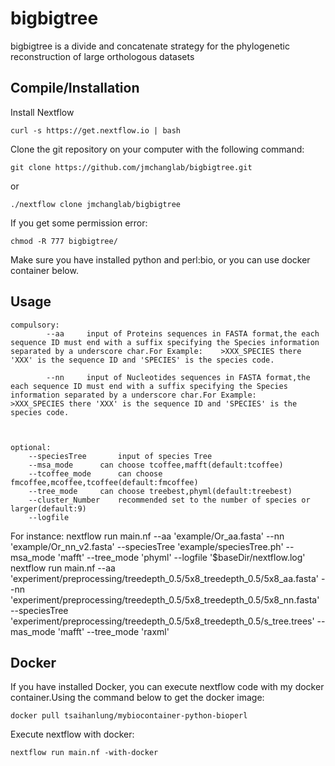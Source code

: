 # bigbigtree

bigbigtree is a  divide and concatenate strategy for the phylogenetic reconstruction of large orthologous datasets




Compile/Installation 
--------------------

Install Nextflow

	curl -s https://get.nextflow.io | bash

Clone the git repository on your computer with the following command: 

	git clone https://github.com/jmchanglab/bigbigtree.git
    
or

	./nextflow clone jmchanglab/bigbigtree

If you get some permission error:

	chmod -R 777 bigbigtree/


Make sure you have installed python and perl:bio, or you can use docker container below.




Usage 
--------------------

	
	
	compulsory:  
        	--aa	 input of Proteins sequences in FASTA format,the each sequence ID must end with a suffix specifying the Species information separated by a underscore char.For Example:    >XXX_SPECIES there 'XXX' is the sequence ID and 'SPECIES' is the species code.
		
        	--nn 	 input of Nucleotides sequences in FASTA format,the each sequence ID must end with a suffix specifying the Species information separated by a underscore char.For Example:    >XXX_SPECIES there 'XXX' is the sequence ID and 'SPECIES' is the species code.
		
		
		
	optional:	
		--speciesTree		input of species Tree
		--msa_mode		can choose tcoffee,mafft(default:tcoffee)
		--tcoffee_mode		can choose fmcoffee,mcoffee,tcoffee(default:fmcoffee)
		--tree_mode		can choose treebest,phyml(default:treebest)
		--cluster_Number	recommended set to the number of species or larger(default:9)
		--logfile 	
	
        	
For instance:
	nextflow run main.nf --aa 'example/Or_aa.fasta' --nn 'example/Or_nn_v2.fasta' --speciesTree 'example/speciesTree.ph' --msa_mode 'mafft' --tree_mode 'phyml' --logfile '$baseDir/nextflow.log'
	nextflow run main.nf --aa 'experiment/preprocessing/treedepth_0.5/5x8_treedepth_0.5/5x8_aa.fasta' --nn 'experiment/preprocessing/treedepth_0.5/5x8_treedepth_0.5/5x8_nn.fasta' --speciesTree 'experiment/preprocessing/treedepth_0.5/5x8_treedepth_0.5/s_tree.trees' --mas_mode 'mafft' --tree_mode 'raxml'

Docker 
--------------------
If you have installed Docker, you can execute nextflow code with my docker container.Using the command below to get the docker image: 

	docker pull tsaihanlung/mybiocontainer-python-bioperl

Execute nextflow with docker:

	nextflow run main.nf -with-docker
